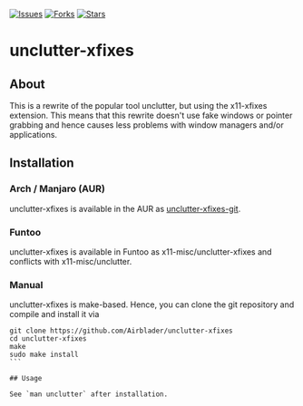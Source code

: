 [![Issues](https://img.shields.io/github/issues/Airblader/unclutter-xfixes.svg)](https://github.com/Airblader/unclutter-xfixes/issues)
[![Forks](https://img.shields.io/github/forks/Airblader/unclutter-xfixes.svg)](https://github.com/Airblader/unclutter-xfixes/network)
[![Stars](https://img.shields.io/github/stars/Airblader/unclutter-xfixes.svg)](https://github.com/Airblader/unclutter-xfixes/stargazers)

# unclutter-xfixes

## About

This is a rewrite of the popular tool unclutter, but using the x11-xfixes extension. This means that this rewrite doesn't use fake windows or pointer grabbing and hence causes less problems with window managers and/or applications.

## Installation

### Arch / Manjaro (AUR)

unclutter-xfixes is available in the AUR as [unclutter-xfixes-git](https://aur.archlinux.org/packages/unclutter-xfixes-git/).

### Funtoo

unclutter-xfixes is available in Funtoo as x11-misc/unclutter-xfixes and conflicts with x11-misc/unclutter.

### Manual

unclutter-xfixes is make-based. Hence, you can clone the git repository and compile and install it via

````
git clone https://github.com/Airblader/unclutter-xfixes
cd unclutter-xfixes
make
sudo make install
```

## Usage

See `man unclutter` after installation.
